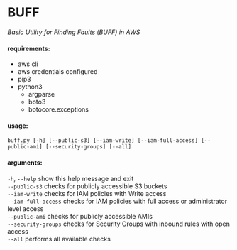 # BUFF
*Basic Utility for Finding Faults (BUFF) in AWS*

#### requirements:  
* aws cli
* aws credentials configured
* pip3
* python3
  * argparse 
  * boto3
  * botocore.exceptions

#### usage:  
`buff.py [-h] [--public-s3] [--iam-write] [--iam-full-access] [--public-ami] [--security-groups] [--all]`

#### arguments:  
  `-h`, `--help`       show this help message and exit  
  `--public-s3`        checks for publicly accessible S3 buckets  
  `--iam-write`        checks for IAM policies with Write access  
  `--iam-full-access`  checks for IAM policies with full access or administrator level access  
  `--public-ami`       checks for publicly accessible AMIs  
  `--security-groups`  checks for Security Groups with inbound rules with open access  
  `--all`              performs all available checks  
